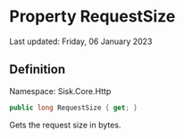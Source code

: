 # Property RequestSize
Last updated: Friday, 06 January 2023

## Definition
Namespace: Sisk.Core.Http

```csharp
public long RequestSize { get; }
```

Gets the request size in bytes.

